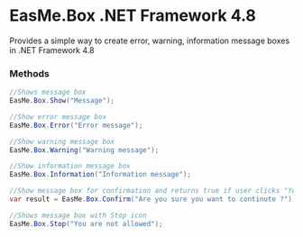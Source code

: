 ﻿# EasMe.Box .NET Framework 4.8
Provides a simple way to create error, warning, information message boxes in .NET Framework 4.8

### Methods
```csharp
//Shows message box 
EasMe.Box.Show("Message");

//Show error message box
EasMe.Box.Error("Error message");

//Show warning message box
EasMe.Box.Warning("Warning message");

//Show information message box
EasMe.Box.Information("Information message");

//Show message box for confirmation and returns true if user clicks "Yes" button
var result = EasMe.Box.Confirm("Are you sure you want to continute ?");

//Shows message box with Stop icon
EasMe.Box.Stop("You are not allowed");
```
